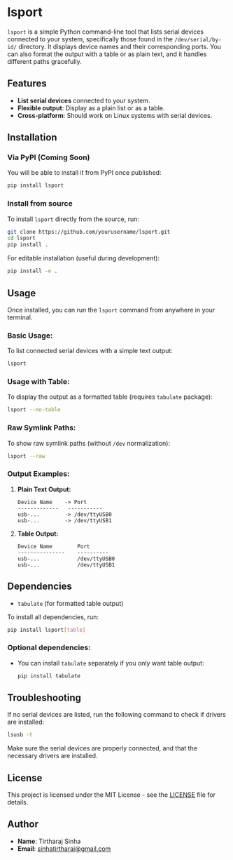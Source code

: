 
# lsport

`lsport` is a simple Python command-line tool that lists serial devices connected to your system, specifically those found in the `/dev/serial/by-id/` directory. It displays device names and their corresponding ports. You can also format the output with a table or as plain text, and it handles different paths gracefully.

## Features

- **List serial devices** connected to your system.
- **Flexible output**: Display as a plain list or as a table.
- **Cross-platform**: Should work on Linux systems with serial devices.

## Installation

### Via PyPI (Coming Soon)

You will be able to install it from PyPI once published:

```bash
pip install lsport
````

### Install from source

To install `lsport` directly from the source, run:

```bash
git clone https://github.com/yourusername/lsport.git
cd lsport
pip install .
```

For editable installation (useful during development):

```bash
pip install -e .
```

## Usage

Once installed, you can run the `lsport` command from anywhere in your terminal.

### Basic Usage:

To list connected serial devices with a simple text output:

```bash
lsport
```

### Usage with Table:

To display the output as a formatted table (requires `tabulate` package):

```bash
lsport --no-table
```

### Raw Symlink Paths:

To show raw symlink paths (without `/dev` normalization):

```bash
lsport --raw
```

### Output Examples:

1. **Plain Text Output:**

   ```
   Device Name    -> Port
   -------------   -----------
   usb-...        -> /dev/ttyUSB0
   usb-...        -> /dev/ttyUSB1
   ```

2. **Table Output:**

   ```
   Device Name        Port
   ---------------    ----------
   usb-...            /dev/ttyUSB0
   usb-...            /dev/ttyUSB1
   ```

## Dependencies

* `tabulate` (for formatted table output)

To install all dependencies, run:

```bash
pip install lsport[table]
```

### Optional dependencies:

* You can install `tabulate` separately if you only want table output:

  ```bash
  pip install tabulate
  ```

## Troubleshooting

If no serial devices are listed, run the following command to check if drivers are installed:

```bash
lsusb -t
```

Make sure the serial devices are properly connected, and that the necessary drivers are installed.

## License

This project is licensed under the MIT License - see the [LICENSE](LICENSE) file for details.

## Author

* **Name**: Tirtharaj Sinha
* **Email**: [sinhatirtharaj@gmail.com](mailto:sinhatirtharaj@gmail.com)



